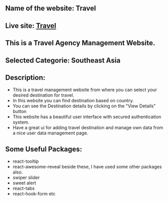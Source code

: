 ## Name of the website: Travel
## Live site: [Travel](https://chaudhuree-travel.netlify.app)

## This is a Travel Agency Management Website.

## Selected Categorie:  Southeast Asia
## Description:

- This is a travel management website from where you can select your desired destination for travel.
- In this website you can find destination based on country.
- You can see the Destination details by clicking on the "View Details" button
- This website has a beautiful user interface with secured authentication system.
- Have a great ui for adding travel destination and manage own data from a nice user data management page.

## Some Useful Packages:
- react-tooltip
- react-awesome-reveal
beside these, I have used some other packages also.
- swiper slider
- sweet alert
- react-tabs
- react-hook-form etc